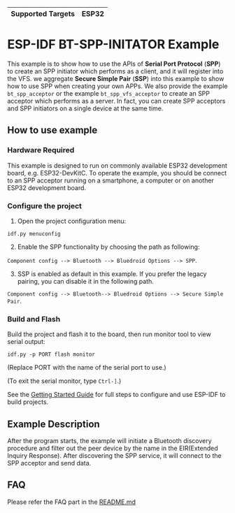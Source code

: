 | Supported Targets | ESP32 |
| ----------------- | ----- |

# ESP-IDF BT-SPP-INITATOR Example

This example is to show how to use the APIs of **Serial Port Protocol** (**SPP**) to create an SPP initiator which performs as a client, and it will register into the VFS. we aggregate **Secure Simple Pair** (**SSP**) into this example to show how to use SPP when creating your own APPs. We also provide the example `bt_spp_acceptor` or the example `bt_spp_vfs_acceptor` to create an SPP acceptor which performs as a server. In fact, you can create SPP acceptors and SPP initiators on a single device at the same time.

## How to use example

### Hardware Required

This example is designed to run on commonly available ESP32 development board, e.g. ESP32-DevKitC. To operate the example, you should be connect to an SPP acceptor running on a smartphone, a computer or on another ESP32 development board.

### Configure the project
1. Open the project configuration menu:
```
idf.py menuconfig
```

2. Enable the SPP functionality by choosing the path as following:

`Component config --> Bluetooth --> Bluedroid Options --> SPP`.

3. SSP is enabled as default in this example. If you prefer the legacy pairing, you can disable it in the following path.

`Component config --> Bluetooth--> Bluedroid Options --> Secure Simple Pair`.


### Build and Flash

Build the project and flash it to the board, then run monitor tool to view serial output:

```
idf.py -p PORT flash monitor
```

(Replace PORT with the name of the serial port to use.)

(To exit the serial monitor, type ``Ctrl-]``.)

See the [Getting Started Guide](https://docs.espressif.com/projects/esp-idf/en/latest/get-started/index.html) for full steps to configure and use ESP-IDF to build projects.

## Example Description

After the program starts, the example will initiate a Bluetooth discovery procedure and filter out the peer device by the name in the EIR(Extended Inquiry Response). After discovering the SPP service, it will connect to the SPP acceptor and send data.

## FAQ
Please refer the FAQ part in the [README.md](../bt_spp_initiator/README.md)
